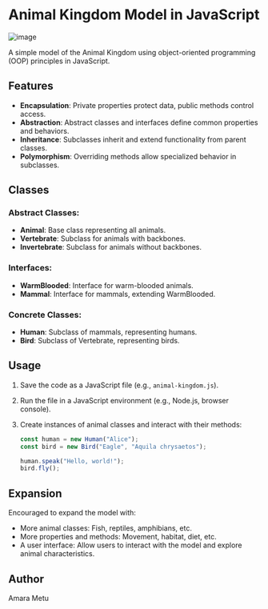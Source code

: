 # Animal Kingdom Model in JavaScript
![image](https://github.com/NecheyGrace/OOP2/assets/37805319/929f102d-20a4-46cd-9385-768b1bf78dda)

A simple model of the Animal Kingdom using object-oriented programming (OOP) principles in JavaScript.

## Features

- **Encapsulation**: Private properties protect data, public methods control access.
- **Abstraction**: Abstract classes and interfaces define common properties and behaviors.
- **Inheritance**: Subclasses inherit and extend functionality from parent classes.
- **Polymorphism**: Overriding methods allow specialized behavior in subclasses.

## Classes

### Abstract Classes:

- **Animal**: Base class representing all animals.
- **Vertebrate**: Subclass for animals with backbones.
- **Invertebrate**: Subclass for animals without backbones.

### Interfaces:

- **WarmBlooded**: Interface for warm-blooded animals.
- **Mammal**: Interface for mammals, extending WarmBlooded.

### Concrete Classes:

- **Human**: Subclass of mammals, representing humans.
- **Bird**: Subclass of Vertebrate, representing birds.

## Usage

1. Save the code as a JavaScript file (e.g., `animal-kingdom.js`).
2. Run the file in a JavaScript environment (e.g., Node.js, browser console).
3. Create instances of animal classes and interact with their methods:

    ```javascript
    const human = new Human("Alice");
    const bird = new Bird("Eagle", "Aquila chrysaetos");

    human.speak("Hello, world!");
    bird.fly();
    ```

## Expansion

Encouraged to expand the model with:

- More animal classes: Fish, reptiles, amphibians, etc.
- More properties and methods: Movement, habitat, diet, etc.
- A user interface: Allow users to interact with the model and explore animal characteristics.

## Author

Amara Metu
